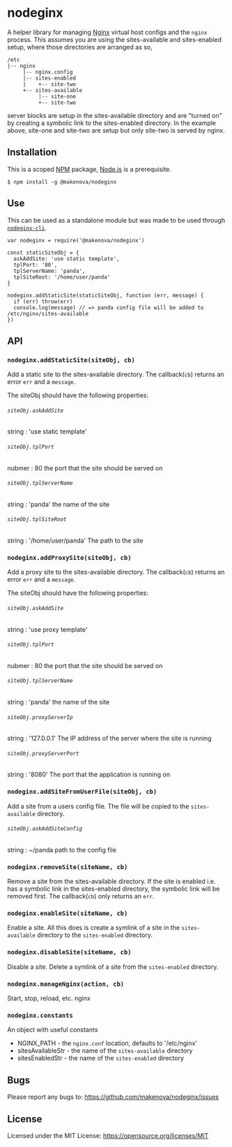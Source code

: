 # nodeginx

A helper library for managing [Nginx](https://www.nginx.com) virtual
host configs and the `nginx` process. This assumes you are using the
sites-available and sites-enabled setup, where those directories are arranged as
so,

```
/etc
|-- nginx
     |-- nginx.config
     |-- sites-enabled
     |    +-- site-two
     +-- sites-available
          |-- site-one
          +-- site-two
```

server blocks are setup in the sites-available directory and are "turned on"
by creating a symbolic link to the sites-enabled directory. In the example
above, site-one and site-two are setup but only site-two is served by nginx.

## Installation

This is a scoped [NPM](https://www.npmjs.com) package, [Node.js](https://nodejs.org/en/)
is a prerequisite.

```
$ npm install -g @makenova/nodeginx
```

## Use

This can be used as a standalone module but was made to be used through [`nodeginx-cli`](https://github.com/makenova/nodeginx-cli).

```
var nodeginx = require('@makenova/nodeginx')

const staticSiteObj = {
  askAddSite: 'use static template',
  tplPort: '80',
  tplServerName: 'panda',
  tplSiteRoot: '/home/user/panda'
}

nodeginx.addStaticSite(staticSiteObj, function (err, message) {
  if (err) throw(err)
  console.log(message) // => panda config file will be added to /etc/nginx/sites-available
})
```

## API

### `nodeginx.addStaticSite(siteObj, cb)`

Add a static site to the sites-available directory. The callback(`cb`) returns an error `err` and a `message`.

The siteObj should have the following properties:

###### `siteObj.askAddSite `

string : 'use static template'

###### `siteObj.tplPort`

nubmer : 80 the port that the site should be served on

###### `siteObj.tplServerName`

string : 'panda' the name of the site

###### `siteObj.tplSiteRoot`

string : '/home/user/panda' The path to the site

### `nodeginx.addProxySite(siteObj, cb)`

Add a proxy site to the sites-available directory. The callback(`cb`) returns an error `err` and a `message`.

The siteObj should have the following properties:

###### `siteObj.askAddSite `

string : 'use proxy template'

###### `siteObj.tplPort`

nubmer : 80 the port that the site should be served on

###### `siteObj.tplServerName`

string : 'panda' the name of the site

###### `siteObj.proxyServerIp`

string : '127.0.0.1' The IP address of the server where the site is running

###### `siteObj.proxyServerPort`

string : '8080' The port that the application is running on

### `nodeginx.addSiteFromUserFile(siteObj, cb)`

Add a site from a users config file. The file will be copied to the `sites-available` directory.

###### `siteObj.askAddSiteConfig`

string : ~/panda path to the config file

### `nodeginx.removeSite(siteName, cb)`

Remove a site from the sites-available directory. If the site is enabled i.e.
has a symbolic link in the sites-enabled directory, the symbolic link will be
removed first. The callback(`cb`) only returns an `err`.

### `nodeginx.enableSite(siteName, cb)`

Enable a site. All this does is create a symlink of a site in the
`sites-available` directory to the `sites-enabled` directory.

### `nodeginx.disableSite(siteName, cb)`

Disable a site. Delete a symlink of a site from the `sites-enabled` directory.

### `nodeginx.manageNginx(action, cb)`

Start, stop, reload, etc. nginx

### `nodeginx.constants`

An object with useful constants

  * NGINX_PATH - the `nginx.conf` location, defaults to '/etc/nginx'
  * sitesAvailableStr - the name of the `sites-available` directory
  * sitesEnabledStr - the name of the `sites-enabled` directory

## Bugs
Please report any bugs to: <https://github.com/makenova/nodeginx/issues>

## License

Licensed under the MIT License: <https://opensource.org/licenses/MIT>
